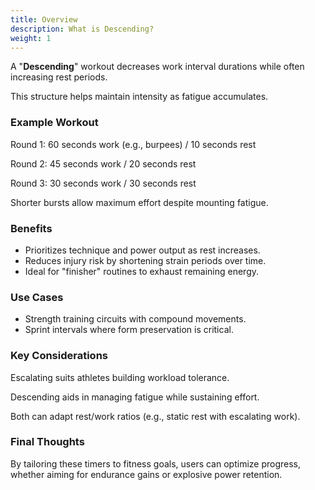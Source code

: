 ```yaml
---
title: Overview
description: What is Descending?
weight: 1
---
```


A "**Descending**" workout decreases work interval durations while often increasing rest periods.

This structure helps maintain intensity as fatigue accumulates.

### **Example Workout**

Round 1: 60 seconds work (e.g., burpees) / 10 seconds rest

Round 2: 45 seconds work / 20 seconds rest

Round 3: 30 seconds work / 30 seconds rest

Shorter bursts allow maximum effort despite mounting fatigue.

### **Benefits**

- Prioritizes technique and power output as rest increases.
- Reduces injury risk by shortening strain periods over time.
- Ideal for "finisher" routines to exhaust remaining energy.

### **Use Cases**

- Strength training circuits with compound movements.
- Sprint intervals where form preservation is critical.

### **Key Considerations**

Escalating suits athletes building workload tolerance.

Descending aids in managing fatigue while sustaining effort.

Both can adapt rest/work ratios (e.g., static rest with escalating work).

### **Final Thoughts**

By tailoring these timers to fitness goals, users can optimize progress, whether aiming for endurance gains or explosive power retention.
